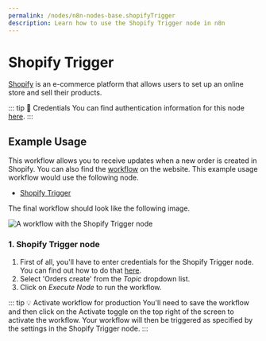```yaml
---
permalink: /nodes/n8n-nodes-base.shopifyTrigger
description: Learn how to use the Shopify Trigger node in n8n
---
```


# Shopify Trigger

[Shopify](https://www.shopify.com/) is an e-commerce platform that allows users to set up an online store and sell their products.

::: tip 🔑 Credentials
You can find authentication information for this node [here](../../../credentials/Shopify/README.md).
:::


## Example Usage

This workflow allows you to receive updates when a new order is created in Shopify. You can also find the [workflow](https://n8n.io/workflows/547) on the website. This example usage workflow would use the following node.
- [Shopify Trigger]()

The final workflow should look like the following image.

![A workflow with the Shopify Trigger node](REDACTED)


### 1. Shopify Trigger node

1. First of all, you'll have to enter credentials for the Shopify Trigger node. You can find out how to do that [here](../../../credentials/Shopify/README.md).
2. Select 'Orders create' from the *Topic* dropdown list.
3. Click on *Execute Node* to run the workflow.

::: tip 💡 Activate workflow for production
You'll need to save the workflow and then click on the Activate toggle on the top right of the screen to activate the workflow. Your workflow will then be triggered as specified by the settings in the Shopify Trigger node.
:::
